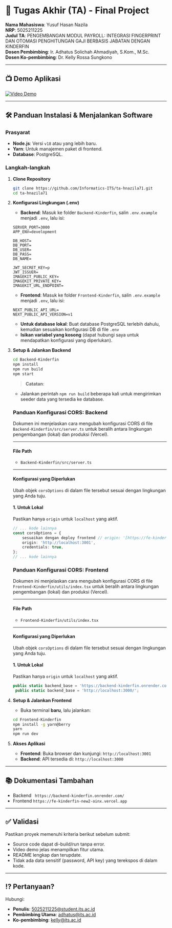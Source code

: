 # 🏁 Tugas Akhir (TA) - Final Project

**Nama Mahasiswa**: Yusuf Hasan Nazila  
**NRP**: 5025211225  
**Judul TA**: PENGEMBANGAN MODUL PAYROLL: INTEGRASI FINGERPRINT DAN OTOMASI PENGHITUNGAN GAJI BERBASIS JABATAN DENGAN KINDERFIN  
**Dosen Pembimbing**: Ir. Adhatus Solichah Ahmadiyah, S.Kom., M.Sc.  
**Dosen Ko-pembimbing**: Dr. Kelly Rossa Sungkono

---

## 📺 Demo Aplikasi

[![Video Demo](https://img.youtube.com/vi/TPoUJPFR684/maxresdefault.jpg)](https://youtu.be/TPoUJPFR684)

---

## 🛠 Panduan Instalasi & Menjalankan Software

### Prasyarat

- **Node.js**: Versi `v18` atau yang lebih baru.
- **Yarn**: Untuk manajemen paket di frontend.
- **Database**: PostgreSQL.

### Langkah-langkah

1.  **Clone Repository**
    ```bash
    git clone https://github.com/Informatics-ITS/ta-hnazila71.git
    cd ta-hnazila71
    ```
2.  **Konfigurasi Lingkungan (.env)**
    - **Backend**: Masuk ke folder `Backend-Kinderfin`, salin `.env.example` menjadi `.env`, lalu isi:
    ```env
    SERVER_PORT=3000
    APP_ENV=development

    DB_HOST=
    DB_PORT=
    DB_USER=
    DB_PASS=
    DB_NAME=

    JWT_SECRET_KEY=p
    JWT_ISSUER=
    IMAGEKIT_PUBLIC_KEY=
    IMAGEKIT_PRIVATE_KEY=
    IMAGEKIT_URL_ENDPOINT=
    ```
    - **Frontend**: Masuk ke folder `Frontend-Kinderfin`, salin `.env.example` menjadi `.env`, lalu isi:
    ```env
    NEXT_PUBLIC_API_URL=
    NEXT_PUBLIC_API_VERSION=v1
    ```
    - **Untuk database lokal**: Buat database PostgreSQL terlebih dahulu, kemudian sesuaikan konfigurasi DB di file `.env`
    - **Isikan variabel yang kosong** (dapat hubungi saya untuk mendapatkan konfigurasi yang diperlukan).
3.  **Setup & Jalankan Backend**
    ```bash
    cd Backend-Kinderfin
    npm install
    npm run build
    npm start
    ```
    > **Catatan**:
    - Jalankan perintah `npm run build` beberapa kali untuk mengirimkan seeder data yang tersedia ke database.
      
    ### Panduan Konfigurasi CORS: Backend
    
    Dokumen ini menjelaskan cara mengubah konfigurasi CORS di file `Backend-Kinderfin/src/server.ts` untuk beralih antara lingkungan pengembangan (lokal) dan produksi (Vercel).
    
    ---
    
    #### **File Path**
    * `Backend-Kinderfin/src/server.ts`
    
    ---
    
    #### **Konfigurasi yang Diperlukan**
    
    Ubah objek `corsOptions` di dalam file tersebut sesuai dengan lingkungan yang Anda tuju.
    
    #### **1. Untuk Lokal**
    Pastikan hanya `origin` untuk `localhost` yang aktif.
    
    ``` typescript
    // ... kode lainnya
    const corsOptions = {
        sesuaikan dengan deploy frontend // origin: '[https://fe-kinderfin-new2-oinx.vercel.app](https://fe-kinderfin-new2-oinx.vercel.app)', 
        origin: 'http://localhost:3001', 
        credentials: true,
    };
    // ... kode lainnya
    ```
    ### Panduan Konfigurasi CORS: Frontend
    
    Dokumen ini menjelaskan cara mengubah konfigurasi CORS di file `Frontend-Kinderfin/utils/index.tsx` untuk beralih antara lingkungan pengembangan (lokal) dan produksi (Vercel).
    
    ---
    
    #### **File Path**
    * `Frontend-Kinderfin/utils/index.tsx`
    
    ---
    
    #### **Konfigurasi yang Diperlukan**
    
    Ubah objek `corsOptions` di dalam file tersebut sesuai dengan lingkungan yang Anda tuju.
    
    #### **1. Untuk Lokal**
    Pastikan hanya `origin` untuk `localhost` yang aktif.
    
    ``` typescript
    public static backend_base = 'https://backend-kinderfin.onrender.com/';
     public static backend_base = 'http://localhost:3000/';
    ```
    
    

4.  **Setup & Jalankan Frontend**
    - Buka terminal **baru**, lalu jalankan:
    ```bash
    cd Frontend-Kinderfin
    npm install -g yarn@berry
    yarn
    npm run dev
    ```
5.  **Akses Aplikasi**
    - **Frontend**: Buka browser dan kunjungi: `http://localhost:3001`
    - **Backend**: API tersedia di: `http://localhost:3000`

---

## 📚 Dokumentasi Tambahan

- Backend ` https://backend-kinderfin.onrender.com/`
- Frontend `https://fe-kinderfin-new2-oinx.vercel.app`

---

## ✅ Validasi

Pastikan proyek memenuhi kriteria berikut sebelum submit:
- Source code dapat di-build/run tanpa error.
- Video demo jelas menampilkan fitur utama.
- README lengkap dan terupdate.
- Tidak ada data sensitif (password, API key) yang terekspos di dalam kode.

---

## ⁉️ Pertanyaan?
Hubungi:
- **Penulis**: 5025211225@student.its.ac.id
- **Pembimbing Utama**: adhatus@its.ac.id
- **Ko-pembimbing**: kelly@its.ac.id
